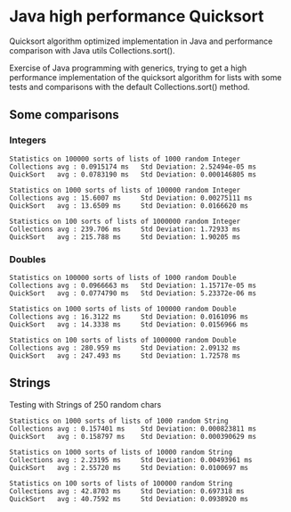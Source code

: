 # Java high performance Quicksort
Quicksort algorithm optimized implementation in Java and performance comparison with Java utils Collections.sort().

Exercise of Java programming with generics, trying to get a high performance implementation of the quicksort algorithm for lists with some tests and comparisons with the default Collections.sort() method.


## Some comparisons
### Integers

	Statistics on 100000 sorts of lists of 1000 random Integer
	Collections	avg : 0.0915174 ms	 Std Deviation: 2.52494e-05 ms
	QuickSort	avg : 0.0783190 ms	 Std Deviation: 0.000146805 ms

	Statistics on 1000 sorts of lists of 100000 random Integer
	Collections	avg : 15.6007 ms	 Std Deviation: 0.00275111 ms
	QuickSort	avg : 13.6509 ms	 Std Deviation: 0.0166620 ms
	
	Statistics on 100 sorts of lists of 1000000 random Integer
	Collections	avg : 239.706 ms	 Std Deviation: 1.72933 ms
	QuickSort	avg : 215.788 ms	 Std Deviation: 1.90205 ms
	
### Doubles

	Statistics on 100000 sorts of lists of 1000 random Double
	Collections	avg : 0.0966663 ms	 Std Deviation: 1.15717e-05 ms
	QuickSort	avg : 0.0774790 ms	 Std Deviation: 5.23372e-06 ms

	Statistics on 1000 sorts of lists of 100000 random Double
	Collections	avg : 16.3122 ms	 Std Deviation: 0.0161096 ms
	QuickSort	avg : 14.3338 ms	 Std Deviation: 0.0156966 ms
	
	Statistics on 100 sorts of lists of 1000000 random Double
	Collections	avg : 280.959 ms	 Std Deviation: 2.09132 ms
	QuickSort	avg : 247.493 ms	 Std Deviation: 1.72578 ms
	
## Strings
Testing with Strings of 250 random chars

	Statistics on 1000 sorts of lists of 1000 random String
	Collections	avg : 0.157401 ms	 Std Deviation: 0.000823811 ms
	QuickSort	avg : 0.158797 ms	 Std Deviation: 0.000390629 ms

	Statistics on 1000 sorts of lists of 10000 random String
	Collections	avg : 2.23195 ms	 Std Deviation: 0.00493961 ms
	QuickSort	avg : 2.55720 ms	 Std Deviation: 0.0100697 ms
	
	Statistics on 100 sorts of lists of 100000 random String
	Collections	avg : 42.8703 ms	 Std Deviation: 0.697318 ms
	QuickSort	avg : 40.7592 ms	 Std Deviation: 0.0938920 ms
	
